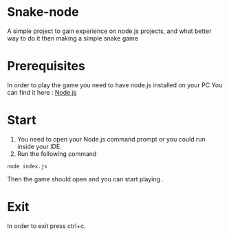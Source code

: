 # Snake-node

A simple project to gain experience on  node.js projects, and what better way to do it then making a simple snake game 


# Prerequisites

 In order to play the game you need to have node.js installed on your PC
 You can find it here : [Node.js](https://nodejs.org/en/)

# Start

1. You need to open your Node.js command prompt or you could run inside your IDE.
2. Run the following command  
```
node index.js
```
Then the game should open and you can start playing .

# Exit

In order to exit press ctrl+c.



